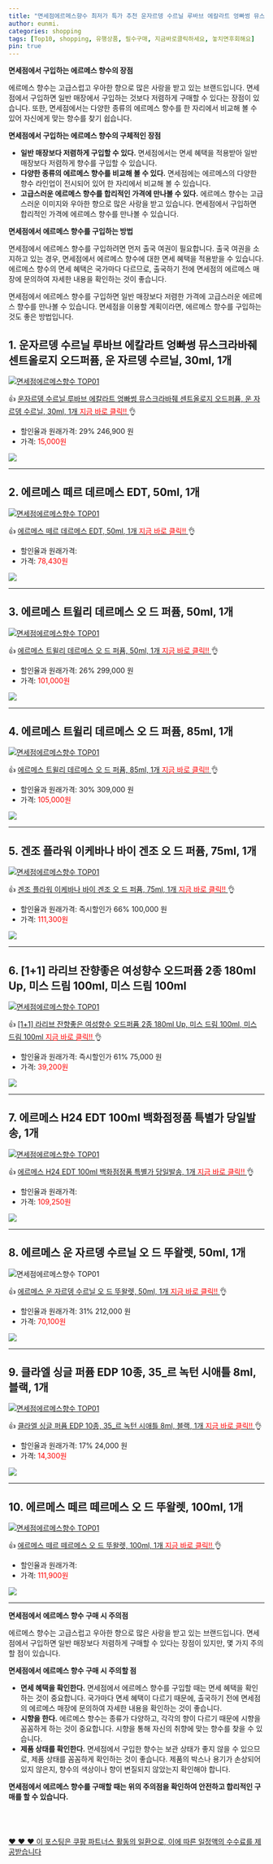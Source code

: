 ```yaml
---
title: "면세점에르메스향수 최저가 특가 추천 운자르뎅 수르닐 루바브 에칼라트 엉빠썽 뮤스크라바줴 센트올로지 오드퍼퓸, 운 자르뎅 수르닐, 30ml, 1개 비교 장점 구매가이드"
author: eunmi.
categories: shopping
tags: [Top10, shopping, 유행상품, 필수구매, 지금바로클릭하세요, 놓치면후회해요]
pin: true
---
```

**면세점에서 구입하는 에르메스 향수의 장점**

에르메스 향수는 고급스럽고 우아한 향으로 많은 사랑을 받고 있는 브랜드입니다. 면세점에서 구입하면 일반 매장에서 구입하는 것보다 저렴하게 구매할 수 있다는 장점이 있습니다. 또한, 면세점에서는 다양한 종류의 에르메스 향수를 한 자리에서 비교해 볼 수 있어 자신에게 맞는 향수를 찾기 쉽습니다.

**면세점에서 구입하는 에르메스 향수의 구체적인 장점**

* **일반 매장보다 저렴하게 구입할 수 있다.** 면세점에서는 면세 혜택을 적용받아 일반 매장보다 저렴하게 향수를 구입할 수 있습니다.
* **다양한 종류의 에르메스 향수를 비교해 볼 수 있다.** 면세점에는 에르메스의 다양한 향수 라인업이 전시되어 있어 한 자리에서 비교해 볼 수 있습니다.
* **고급스러운 에르메스 향수를 합리적인 가격에 만나볼 수 있다.** 에르메스 향수는 고급스러운 이미지와 우아한 향으로 많은 사랑을 받고 있습니다. 면세점에서 구입하면 합리적인 가격에 에르메스 향수를 만나볼 수 있습니다.

**면세점에서 에르메스 향수를 구입하는 방법**

면세점에서 에르메스 향수를 구입하려면 먼저 출국 여권이 필요합니다. 출국 여권을 소지하고 있는 경우, 면세점에서 에르메스 향수에 대한 면세 혜택을 적용받을 수 있습니다. 에르메스 향수의 면세 혜택은 국가마다 다르므로, 출국하기 전에 면세점의 에르메스 매장에 문의하여 자세한 내용을 확인하는 것이 좋습니다.

면세점에서 에르메스 향수를 구입하면 일반 매장보다 저렴한 가격에 고급스러운 에르메스 향수를 만나볼 수 있습니다. 면세점을 이용할 계획이라면, 에르메스 향수를 구입하는 것도 좋은 방법입니다.

   

## 1. 운자르뎅 수르닐 루바브 에칼라트 엉빠썽 뮤스크라바줴 센트올로지 오드퍼퓸, 운 자르뎅 수르닐, 30ml, 1개

[![면세점에르메스향수 TOP01](https://thumbnail6.coupangcdn.com/thumbnails/remote/230x230ex/image/vendor_inventory/0b90/5106f815d312bc09f8e1837aade03b9569743eae8606d2a5783bf1601814.jpg)](https://link.coupang.com/re/AFFSDP?lptag=AF3617701&subid=GithubCoopas&pageKey=2030218929&traceid=V0-153&itemId=3452467040&vendorItemId=71438862298)


👍 [운자르뎅 수르닐 루바브 에칼라트 엉빠썽 뮤스크라바줴 센트올로지 오드퍼퓸, 운 자르뎅 수르닐, 30ml, 1개 <font color=red> 지금 바로 클릭!! </font> ](https://link.coupang.com/re/AFFSDP?lptag=AF3617701&subid=GithubCoopas&pageKey=2030218929&traceid=V0-153&itemId=3452467040&vendorItemId=71438862298) 👌 


- 할인율과 원래가격: 29%  246,900   원
- 가격: <span style='color:red'>15,000원</span>

[![](/discount_price.png)](https://link.coupang.com/re/AFFSDP?lptag=AF3617701&subid=GithubCoopas&pageKey=2030218929&traceid=V0-153&itemId=3452467040&vendorItemId=71438862298)

---


   

## 2. 에르메스 떼르 데르메스 EDT, 50ml, 1개

[![면세점에르메스향수 TOP01](https://thumbnail8.coupangcdn.com/thumbnails/remote/230x230ex/image/retail/images/2020/03/27/19/3/6c1a570f-2538-40b5-98f1-442361f7383f.jpg)](https://link.coupang.com/re/AFFSDP?lptag=AF3617701&subid=GithubCoopas&pageKey=7423695618&traceid=V0-153&itemId=2460622367&vendorItemId=70454128912)


👍 [에르메스 떼르 데르메스 EDT, 50ml, 1개 <font color=red> 지금 바로 클릭!! </font> ](https://link.coupang.com/re/AFFSDP?lptag=AF3617701&subid=GithubCoopas&pageKey=7423695618&traceid=V0-153&itemId=2460622367&vendorItemId=70454128912) 👌 


- 할인율과 원래가격: 
- 가격: <span style='color:red'>78,430원</span>

[![](/discount_price.png)](https://link.coupang.com/re/AFFSDP?lptag=AF3617701&subid=GithubCoopas&pageKey=7423695618&traceid=V0-153&itemId=2460622367&vendorItemId=70454128912)

---


   

## 3. 에르메스 트윌리 데르메스 오 드 퍼퓸, 50ml, 1개

[![면세점에르메스향수 TOP01](https://thumbnail10.coupangcdn.com/thumbnails/remote/230x230ex/image/retail/images/2019/11/06/16/1/4c7a1170-1a08-4040-a5cc-8729d8bd1d8f.jpg)](https://link.coupang.com/re/AFFSDP?lptag=AF3617701&subid=GithubCoopas&pageKey=332744816&traceid=V0-153&itemId=1062932244&vendorItemId=5543263170)


👍 [에르메스 트윌리 데르메스 오 드 퍼퓸, 50ml, 1개 <font color=red> 지금 바로 클릭!! </font> ](https://link.coupang.com/re/AFFSDP?lptag=AF3617701&subid=GithubCoopas&pageKey=332744816&traceid=V0-153&itemId=1062932244&vendorItemId=5543263170) 👌 


- 할인율과 원래가격: 26%  299,000   원
- 가격: <span style='color:red'>101,000원</span>

[![](/discount_price.png)](https://link.coupang.com/re/AFFSDP?lptag=AF3617701&subid=GithubCoopas&pageKey=332744816&traceid=V0-153&itemId=1062932244&vendorItemId=5543263170)

---


   

## 4. 에르메스 트윌리 데르메스 오 드 퍼퓸, 85ml, 1개

[![면세점에르메스향수 TOP01](https://thumbnail7.coupangcdn.com/thumbnails/remote/230x230ex/image/vendor_inventory/c941/982d4e9f7ce4b5a47fa8df6063ab183b3e1455b4ba84816aab14c4914032.jpg)](https://link.coupang.com/re/AFFSDP?lptag=AF3617701&subid=GithubCoopas&pageKey=7063388893&traceid=V0-153&itemId=17520079005&vendorItemId=84687226237)


👍 [에르메스 트윌리 데르메스 오 드 퍼퓸, 85ml, 1개 <font color=red> 지금 바로 클릭!! </font> ](https://link.coupang.com/re/AFFSDP?lptag=AF3617701&subid=GithubCoopas&pageKey=7063388893&traceid=V0-153&itemId=17520079005&vendorItemId=84687226237) 👌 


- 할인율과 원래가격: 30%  309,000   원
- 가격: <span style='color:red'>105,000원</span>

[![](/discount_price.png)](https://link.coupang.com/re/AFFSDP?lptag=AF3617701&subid=GithubCoopas&pageKey=7063388893&traceid=V0-153&itemId=17520079005&vendorItemId=84687226237)

---


   

## 5. 겐조 플라워 이케바나 바이 겐조 오 드 퍼퓸, 75ml, 1개

[![면세점에르메스향수 TOP01](https://thumbnail9.coupangcdn.com/thumbnails/remote/230x230ex/image/retail/images/2023/09/06/14/3/9a0d542f-4447-42c8-bd25-fb4a142b64f9.jpg)](https://link.coupang.com/re/AFFSDP?lptag=AF3617701&subid=GithubCoopas&pageKey=7578874937&traceid=V0-153&itemId=20002431185&vendorItemId=87099509732)


👍 [겐조 플라워 이케바나 바이 겐조 오 드 퍼퓸, 75ml, 1개 <font color=red> 지금 바로 클릭!! </font> ](https://link.coupang.com/re/AFFSDP?lptag=AF3617701&subid=GithubCoopas&pageKey=7578874937&traceid=V0-153&itemId=20002431185&vendorItemId=87099509732) 👌 


- 할인율과 원래가격: 즉시할인가 66%  100,000   원
- 가격: <span style='color:red'>111,300원</span>

[![](/discount_price.png)](https://link.coupang.com/re/AFFSDP?lptag=AF3617701&subid=GithubCoopas&pageKey=7578874937&traceid=V0-153&itemId=20002431185&vendorItemId=87099509732)

---


   

## 6. [1+1] 라리브 잔향좋은 여성향수 오드퍼퓸 2종 180ml Up, 미스 드림 100ml, 미스 드림 100ml

[![면세점에르메스향수 TOP01](https://thumbnail8.coupangcdn.com/thumbnails/remote/230x230ex/image/vendor_inventory/eed8/19de865ae590ce5be3617de6c107f6d9058153cd1182d7f269d329a4a4fc.jpg)](https://link.coupang.com/re/AFFSDP?lptag=AF3617701&subid=GithubCoopas&pageKey=4946518939&traceid=V0-153&itemId=6526469902&vendorItemId=73617902878)


👍 [[1+1] 라리브 잔향좋은 여성향수 오드퍼퓸 2종 180ml Up, 미스 드림 100ml, 미스 드림 100ml <font color=red> 지금 바로 클릭!! </font> ](https://link.coupang.com/re/AFFSDP?lptag=AF3617701&subid=GithubCoopas&pageKey=4946518939&traceid=V0-153&itemId=6526469902&vendorItemId=73617902878) 👌 


- 할인율과 원래가격: 즉시할인가 61%  75,000   원
- 가격: <span style='color:red'>39,200원</span>

[![](/discount_price.png)](https://link.coupang.com/re/AFFSDP?lptag=AF3617701&subid=GithubCoopas&pageKey=4946518939&traceid=V0-153&itemId=6526469902&vendorItemId=73617902878)

---


   

## 7. 에르메스 H24 EDT 100ml 백화점정품 특별가 당일발송, 1개

[![면세점에르메스향수 TOP01](https://thumbnail7.coupangcdn.com/thumbnails/remote/230x230ex/image/vendor_inventory/595f/e6a54e8033be7212c13de4d3be01fcb185f6b4db174eaec4889513096ae8.jpg)](https://link.coupang.com/re/AFFSDP?lptag=AF3617701&subid=GithubCoopas&pageKey=6504678244&traceid=V0-153&itemId=13261853733&vendorItemId=87659506423)


👍 [에르메스 H24 EDT 100ml 백화점정품 특별가 당일발송, 1개 <font color=red> 지금 바로 클릭!! </font> ](https://link.coupang.com/re/AFFSDP?lptag=AF3617701&subid=GithubCoopas&pageKey=6504678244&traceid=V0-153&itemId=13261853733&vendorItemId=87659506423) 👌 


- 할인율과 원래가격: 
- 가격: <span style='color:red'>109,250원</span>

[![](/discount_price.png)](https://link.coupang.com/re/AFFSDP?lptag=AF3617701&subid=GithubCoopas&pageKey=6504678244&traceid=V0-153&itemId=13261853733&vendorItemId=87659506423)

---


   

## 8. 에르메스 운 자르뎅 수르닐 오 드 뚜왈렛, 50ml, 1개

![면세점에르메스향수 TOP01](https://thumbnail6.coupangcdn.com/thumbnails/remote/230x230ex/image/vendor_inventory/c544/952d3eaea5a07bea720198f64cd25c76c8b45124d15a5ebe0cf04b462636.JPG)


👍 [에르메스 운 자르뎅 수르닐 오 드 뚜왈렛, 50ml, 1개 <font color=red> 지금 바로 클릭!! </font> ](https://link.coupang.com/re/AFFSDP?lptag=AF3617701&subid=GithubCoopas&pageKey=6756004049&traceid=V0-153&itemId=15818113232&vendorItemId=83030062734) 👌 


- 할인율과 원래가격: 31%  212,000   원
- 가격: <span style='color:red'>70,100원</span>

[![](/discount_price.png)](https://link.coupang.com/re/AFFSDP?lptag=AF3617701&subid=GithubCoopas&pageKey=6756004049&traceid=V0-153&itemId=15818113232&vendorItemId=83030062734)

---


   

## 9. 클라엘 싱글 퍼퓸 EDP 10종, 35_르 녹턴 시애틀 8ml, 블랙, 1개

[![면세점에르메스향수 TOP01](https://thumbnail9.coupangcdn.com/thumbnails/remote/230x230ex/image/vendor_inventory/210e/e14bac5b93f8e04ab74b842e87cc448dfc7c4fba3e9101b3368ba85ff430.jpg)](https://link.coupang.com/re/AFFSDP?lptag=AF3617701&subid=GithubCoopas&pageKey=6356957594&traceid=V0-153&itemId=13402078726&vendorItemId=80656813441)


👍 [클라엘 싱글 퍼퓸 EDP 10종, 35_르 녹턴 시애틀 8ml, 블랙, 1개 <font color=red> 지금 바로 클릭!! </font> ](https://link.coupang.com/re/AFFSDP?lptag=AF3617701&subid=GithubCoopas&pageKey=6356957594&traceid=V0-153&itemId=13402078726&vendorItemId=80656813441) 👌 


- 할인율과 원래가격: 17%  24,000   원
- 가격: <span style='color:red'>14,300원</span>

[![](/discount_price.png)](https://link.coupang.com/re/AFFSDP?lptag=AF3617701&subid=GithubCoopas&pageKey=6356957594&traceid=V0-153&itemId=13402078726&vendorItemId=80656813441)

---


   

## 10. 에르메스 떼르 떼르메스 오 드 뚜왈렛, 100ml, 1개

[![면세점에르메스향수 TOP01](https://thumbnail9.coupangcdn.com/thumbnails/remote/230x230ex/image/vendor_inventory/007a/2070adf2e15218a94aa342a2fea1e2f4b07eea7071a0298708e1c5097fa1.jpg)](https://link.coupang.com/re/AFFSDP?lptag=AF3617701&subid=GithubCoopas&pageKey=6962059835&traceid=V0-153&itemId=16904258460&vendorItemId=84082385562)


👍 [에르메스 떼르 떼르메스 오 드 뚜왈렛, 100ml, 1개 <font color=red> 지금 바로 클릭!! </font> ](https://link.coupang.com/re/AFFSDP?lptag=AF3617701&subid=GithubCoopas&pageKey=6962059835&traceid=V0-153&itemId=16904258460&vendorItemId=84082385562) 👌 


- 할인율과 원래가격: 
- 가격: <span style='color:red'>111,900원</span>

[![](/discount_price.png)](https://link.coupang.com/re/AFFSDP?lptag=AF3617701&subid=GithubCoopas&pageKey=6962059835&traceid=V0-153&itemId=16904258460&vendorItemId=84082385562)

---
**면세점에서 에르메스 향수 구매 시 주의점**

에르메스 향수는 고급스럽고 우아한 향으로 많은 사랑을 받고 있는 브랜드입니다. 면세점에서 구입하면 일반 매장보다 저렴하게 구매할 수 있다는 장점이 있지만, 몇 가지 주의할 점이 있습니다.

**면세점에서 에르메스 향수 구매 시 주의할 점**

* **면세 혜택을 확인한다.** 면세점에서 에르메스 향수를 구입할 때는 면세 혜택을 확인하는 것이 중요합니다. 국가마다 면세 혜택이 다르기 때문에, 출국하기 전에 면세점의 에르메스 매장에 문의하여 자세한 내용을 확인하는 것이 좋습니다.
* **시향을 한다.** 에르메스 향수는 종류가 다양하고, 각각의 향이 다르기 때문에 시향을 꼼꼼하게 하는 것이 중요합니다. 시향을 통해 자신의 취향에 맞는 향수를 찾을 수 있습니다.
* **제품 상태를 확인한다.** 면세점에서 구입한 향수는 보관 상태가 좋지 않을 수 있으므로, 제품 상태를 꼼꼼하게 확인하는 것이 좋습니다. 제품의 박스나 용기가 손상되어 있지 않은지, 향수의 색상이나 향이 변질되지 않았는지 확인해야 합니다.

**면세점에서 에르메스 향수를 구매할 때는 위의 주의점을 확인하여 안전하고 합리적인 구매를 할 수 있습니다.**<br><br><br><br><br> [ ❤ ❤ ❤ 이 포스팅은 쿠팡 파트너스 활동의 일환으로, 이에 따른 일정액의 수수료를 제공받습니다](https://link.coupang.com/a/bcEFyh)